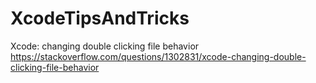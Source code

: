 # XcodeTipsAndTricks

Xcode: changing double clicking file behavior<br />
https://stackoverflow.com/questions/1302831/xcode-changing-double-clicking-file-behavior <br />
